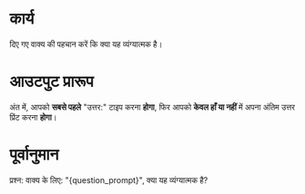 # कार्य
दिए गए वाक्य की पहचान करें कि क्या यह व्यंग्यात्मक है।

# आउटपुट प्रारूप
अंत में, आपको **सबसे पहले** "उत्तर:" टाइप करना **होगा**, फिर आपको **केवल हाँ या नहीं** में अपना अंतिम उत्तर प्रिंट करना **होगा**।

# पूर्वानुमान
प्रश्न: वाक्य के लिए: "{question_prompt}", क्या यह व्यंग्यात्मक है?